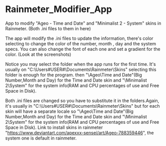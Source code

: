 # Rainmeter_Modifier_App
App to modify "Ageo - Time and Date" and "Minimalist 2 - System" skins in Rainmeter. (Both .ini files to them in here)

The app will modify the .ini files to update the information, there's color selecting to change the color of the number, month , day and the system specs. You can also change the font of each one and set a gradient for the color. (Look at the screenshots)

Notice you may select the folder when the app runs for the first time. It's usually on "C:\Users\#USER#\Documents\Rainmeter\Skins" selecting this folder is enough for the program. then "\Ageo\Time and Date"(Big Number,Month and Day) for the Time and Date skin and "\Minimalist 2\System" for the system info(RAM and CPU percentages of use and Free Space in Disk).

Both .ini files are changed so you have to substitute it in the folders.Again, it's usually in "C:\Users\#USER#\Documents\Rainmeter\Skins" but for each skin will have a separate locale so "\Ageo\Time and Date"(Big Number,Month and Day) for the Time and Date skin and "\Minimalist 2\System" for the system info(RAM and CPU percentages of use and Free Space in Disk). Link to install skins in rainmeter "https://www.deviantart.com/apexxx-sensei/art/Ageo-788359446", the system one is default in rainmeter.

